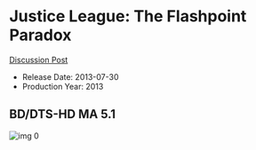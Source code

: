 # Justice League: The Flashpoint Paradox

[Discussion Post](https://www.avsforum.com/threads/bass-eq-for-filtered-movies.2995212/post-56951310)

* Release Date: 2013-07-30
* Production Year: 2013

## BD/DTS-HD MA 5.1

![img 0](https://i.imgur.com/xUTHznc.jpg)

